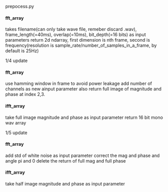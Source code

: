 prepocess.py

#### fft_array ####
takes filename(can only take wave file, remeber discard .wav), frame_length(=40ms), overlap(=10ms), bit_depth(=16 bits) as input parameters
return 2d ndarray, first dimension is nth frame, second is frequency(resolution is sample_rate/number_of_samples_in_a_frame, by default is 25Hz)


1/4 update
#### fft_array ####
use hamming window in frame to avoid power leakage
add number of channels as new ainput parameter
also return full image of magnitude and phase at index 2,3.

#### ifft_array ####
take full image magnitude and phase as input parameter
return 16 bit mono wav array

1/5 update

#### fft_array ####
add std of white noise as input parameter
correct the mag and phase and angle pi and 0
delete the return of full mag and full phase 

#### ifft_array ####
take half image magnitude and phase as input parameter
